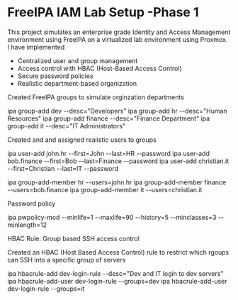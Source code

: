

# FreeIPA IAM Lab Setup -Phase 1

This project simulates an enterprise grade Identity and Access Management environment using FreeIPA on a virtualized lab environment using Proxmox.
I have implemented 

- Centralized user and group management
- Access control with HBAC (Host-Based Access Control)
- Secure password policies
- Realistic department-based organization

Created FreeIPA groups to simulate orginzation departments


ipa group-add dev --desc="Developers"
ipa group-add hr --desc="Human Resources"
ipa group-add finance --desc="Finance Department"
ipa group-add it --desc="IT Administrators"

Created and and assigned realistic users to groups

ipa user-add john.hr --first=John --last=HR --password
ipa user-add bob.finance --first=Bob --last=Finance --password
ipa user-add christian.it --first=Christian --last=IT --password

ipa group-add-member hr --users=john.hr
ipa group-add-member finance --users=bob.finance
ipa group-add-member it --users=christian.it

Password policy 

ipa pwpolicy-mod --minlife=1 --maxlife=90 --history=5 --minclasses=3 --minlength=12

HBAC Rule: Group based SSH access control

Created an HBAC (Host Based Access Control) rule to restrict which rgoups can SSH into a specific group of servers

ipa hbacrule-add dev-login-rule --desc="Dev and IT login to dev servers"
ipa hbacrule-add-user dev-login-rule --groups=dev
ipa hbacrule-add-user dev-login-rule --groups=it



